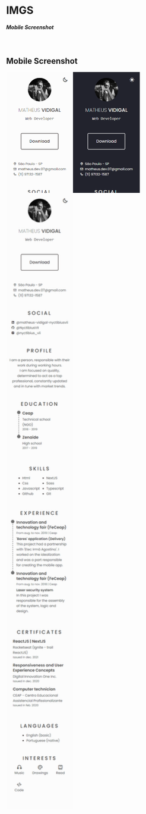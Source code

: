 # IMGS
##### Mobile Screenshot

<br>

## Mobile Screenshot
<div style="display: flex; flex-direction: 'row';">
<!-- Responsive, 425 x 900, 60% (Mobile L - 425px)-->
    <img width="180px" src="./home-light.png">
    <img width="180px" src="./home-dark.png">
</div>
<img width="180px" src="./home-light-full.png">
    <!-- IMGS
      ------------------------------
      home-light
      home-dark
      home-light-full
      ------------------------------
    -->